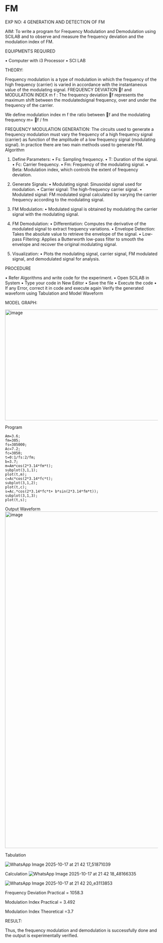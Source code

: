 # FM

EXP NO: 4	GENERATION AND DETECTION OF FM


AIM:
To write a program for Frequency Modulation and Demodulation using SCILAB and to observe and measure the frequency deviation and the modulation index of FM.


EQUIPMENTS REQUIRED

•	Computer with i3 Processor
•	SCI LAB

THEORY:

Frequency modulation is a type of modulation in which the frequency of the high frequency (carrier) is varied in accordance with the instantaneous value of the modulating signal.
FREQUENCY DEVIATION f and MODULATION INDEX m f :
The frequency deviation f represents the maximum shift between the  modulatedsignal
frequency, over and under the frequency of the carrier.

We define modulation index m f the ratio between f and the modulating frequency
m= f / fm


FREQUENCY MODULATION GENERATION:
The circuits used to generate a frequency modulation must vary the frequency of a high frequency signal (carrier) as function of the amplitude of a low frequency signal (modulating signal). In practice there are two main methods used to generate FM.
Algorithm
1.	Define Parameters:
•	Fs: Sampling frequency.
•	T: Duration of the signal.
•	Fc: Carrier frequency.
•	Fm: Frequency of the modulating signal.
•	Beta: Modulation index, which controls the extent of frequency deviation.
2.	Generate Signals:
•	Modulating signal: Sinusoidal signal used for modulation.
•	Carrier signal: The high-frequency carrier signal.
•	Modulated signal: FM modulated signal calculated by varying the carrier frequency according to the modulating signal.
3.	FM Modulation:
•	Modulated signal is obtained by modulating the carrier signal with the modulating signal.
 
4.	FM Demodulation:
•	Differentiation: Computes the derivative of the modulated signal to extract frequency variations.
•	Envelope Detection: Takes the absolute value to retrieve the envelope of the signal.
•	Low-pass Filtering: Applies a Butterworth low-pass filter to smooth the envelope and recover the original modulating signal.
5.	Visualization:
•	Plots the modulating signal, carrier signal, FM modulated signal, and demodulated signal for analysis.



PROCEDURE


•	Refer Algorithms and write code for the experiment.
•	Open SCILAB in System
•	Type your code in New Editor
•	Save the file
•	Execute the code
•	If any Error, correct it in code and execute again
Verify the generated waveform using Tabulation and Model Waveform

MODEL GRAPH:

<img width="512" height="365" alt="image" src="https://github.com/user-attachments/assets/acd787bd-5281-4f1b-802f-1aa39fac9189" />


Program
```
Am=3.6;
fm=305;
fs=305000;
Ac=7.2;
fc=3050;
t=0:1/fs:2/fm;
b=3.7;
m=Am*cos(2*3.14*fm*t);
subplot(3,1,1);
plot(t,m);
c=Ac*cos(2*3.14*fc*t);
subplot(3,1,2);
plot(t,c);
s=Ac.*cos(2*3.14*fc*t+ b*sin(2*3.14*fm*t));
subplot(3,1,3);
plot(t,s);
```

Output Waveform
<img width="1918" height="1108" alt="image" src="https://github.com/user-attachments/assets/64d04fb3-b0e2-4045-9884-a2db47a8e85e" />

Tabulation

![WhatsApp Image 2025-10-17 at 21 42 17_51871039](https://github.com/user-attachments/assets/426395dd-f7c3-415d-ab16-db2b85e0c682)


Calculation
![WhatsApp Image 2025-10-17 at 21 42 18_48166335](https://github.com/user-attachments/assets/b39c7625-6576-4597-a832-e0049e1722cb)

![WhatsApp Image 2025-10-17 at 21 42 20_e3113853](https://github.com/user-attachments/assets/a3f6ee77-6038-44bf-8ac4-60792db00212)


Frequency Deviation Practical =  1058.3

Modulation Index Practical	= 3.492

Modulation Index Theoretical	=3.7



RESULT:

Thus, the frequency modulation and demodulation is successfully done and the output is experimentally verified.


